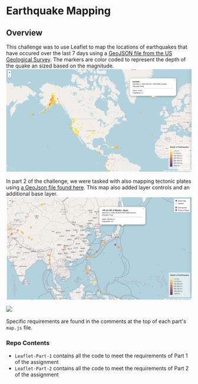 # Earthquake Mapping

## Overview
This challenge was to use Leaflet to map the locations of earthquakes that have occured over the last 7 days using a [GeoJSON file from the US Geological Survey](https://earthquake.usgs.gov/earthquakes/feed/v1.0/summary/all_week.geojson). The markers are color coded to represent the depth of the quake an sized based on the magnitude.  
<img src="part1.png" width=800>

In part 2 of the challenge, we were tasked with also mapping tectonic plates using [a GeoJson file found here](https://github.com/fraxen/tectonicplates). This map also added layer controls and an additional base layer.
<img src="streetmap.png" width=800>  

<img src="satellite.png" width = 800>

Specific requirements are found in the comments at the top of each part's `map.js` file.

### Repo Contents
* `Leaflet-Part-1` contains all the code to meet the requirements of Part 1 of the assignment
* `Leaflet-Part-2` contains all the code to meet the requirements of Part 2 of the assignment


